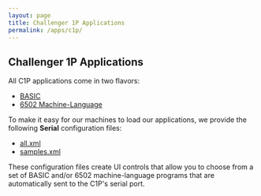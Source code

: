 ```yaml
---
layout: page
title: Challenger 1P Applications
permalink: /apps/c1p/
---
```


Challenger 1P Applications
---

All C1P applications come in two flavors:

- [BASIC](BASIC/)
- [6502 Machine-Language](6502/)

To make it easy for our machines to load our applications, we provide the following **Serial** configuration files:

- [all.xml](all.xml)
- [samples.xml](samples.xml)

These configuration files create UI controls that allow you to choose from a set of BASIC and/or 6502 machine-language
programs that are automatically sent to the C1P's serial port.
